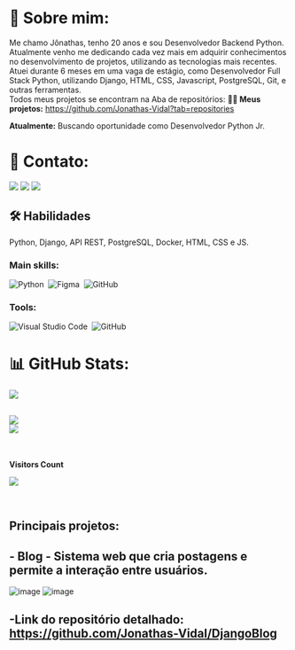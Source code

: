 # 💫 Sobre mim:
Me chamo Jônathas, tenho 20 anos e sou Desenvolvedor Backend Python. Atualmente venho me dedicando cada vez mais em adquirir conhecimentos no desenvolvimento de projetos, utilizando as tecnologias mais recentes.<br>
Atuei durante 6 meses em uma vaga de estágio, como Desenvolvedor Full Stack Python, utilizando Django, HTML, CSS, Javascript, PostgreSQL, Git, e outras ferramentas.
<br>Todos meus projetos se encontram na Aba de repositórios: 
**👩‍💻 Meus projetos:**  https://github.com/Jonathas-Vidal?tab=repositories


**Atualmente:** Buscando oportunidade como Desenvolvedor Python Jr.

# 📧 Contato:

<a href="mailto:jonathas10pereira@gmail.com"><img src="https://img.shields.io/badge/Gmail-D14836?style=for-the-badge&logo=gmail&logoColor=white"/><a/>
<a href="https://www.linkedin.com/in/jonathas-pereira-vidal/"><img src="https://img.shields.io/badge/LinkedIn-0077B5?style=for-the-badge&logo=linkedin&logoColor=white"/><a/>
<a href="https://wa.me/+5522988388239"><img src="https://img.shields.io/badge/WhatsApp-25D366?style=for-the-badge&logo=whatsapp&logoColor=white"/><a/>

  
  ## 🛠 Habilidades
Python, Django, API REST, PostgreSQL, Docker, HTML, CSS e JS.

### Main skills:
![Python](https://img.shields.io/badge/-python-0D1117?style=for-the-badge&logo=python&logoColor=1572B6&labelColor=0D1117)&nbsp;
![Figma](https://img.shields.io/badge/-figma-0D1117?style=for-the-badge&logo=figma&labelColor=0D1117)&nbsp;
![GitHub](https://img.shields.io/badge/-github-0D1117?style=for-the-badge&logo=github&labelColor=0D1117)&nbsp;

### Tools:
![Visual Studio Code](https://img.shields.io/badge/-Visual%20Studio%20Code-0D1117?style=for-the-badge&logo=visual-studio-code&logoColor=007ACC&labelColor=0D1117)&nbsp;
![GitHub](https://img.shields.io/badge/-GitHub-0D1117?style=for-the-badge&logo=github&labelColor=0D1117)&nbsp;

# 📊 GitHub Stats:
 
![](https://github-readme-streak-stats.herokuapp.com/?user=Jonathas-Vidal&theme=default&hide_border=false)<br/>
  
  ![](https://github-readme-stats.vercel.app/api?username=jonathas-vidal&theme=default&hide_border=false&include_all_commits=true&count_private=true)<br/>
![](https://github-readme-stats.vercel.app/api/top-langs/?username=jonathas-vidal&theme=default&hide_border=false&include_all_commits=true&count_private=true&layout=compact)
---


 <div>
<br><p align="centre"><b> Visitors Count </b></p>  
<p><img align="center" src="https://profile-counter.glitch.me/{Jonathas-Vidal}/count.svg" /></p> 
<br></div>
  
## Principais projetos:
## - Blog - Sistema web que cria postagens e permite a interação entre usuários.

![image](https://github.com/user-attachments/assets/21dc8082-b575-471d-9905-b600aa8406ba)
![image](https://github.com/user-attachments/assets/7491a249-632f-43d0-9e0a-dfd2793511ca)

-Link do repositório detalhado: https://github.com/Jonathas-Vidal/DjangoBlog
-----------------------------------------------------------------------------------------------------------------------





